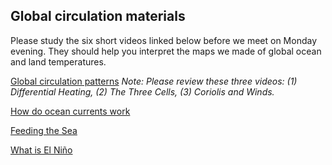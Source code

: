 ## Global circulation materials  

Please study the six short videos linked below before we meet on Monday evening. They should help you interpret the maps we made of global ocean and land temperatures.  

[Global circulation patterns](https://www.metoffice.gov.uk/weather/learn-about/weather/atmosphere/global-circulation-patterns) _Note: Please review these three videos: (1) Differential Heating, (2) The Three Cells, (3) Coriolis and Winds._

[How do ocean currents work](https://ed.ted.com/lessons/how-do-ocean-currents-work-jennifer-verduin)  

[Feeding the Sea](https://earthobservatory.nasa.gov/images/148661/feeding-the-sea)  

[What is El Ni&ntilde;o](https://www.metoffice.gov.uk/weather/learn-about/weather/oceans/el-nino)  
